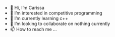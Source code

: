 - 👋 Hi, I’m Carissa
- 👀 I’m interested in competitive programming
- 🌱 I’m currently learning c++
- 💞️ I’m looking to collaborate on nothing currently
- 📫 How to reach me ...

<!---
Carissa30/Carissa30 is a ✨ special ✨ repository because its `README.md` (this file) appears on your GitHub profile.
You can click the Preview link to take a look at your changes.
--->
